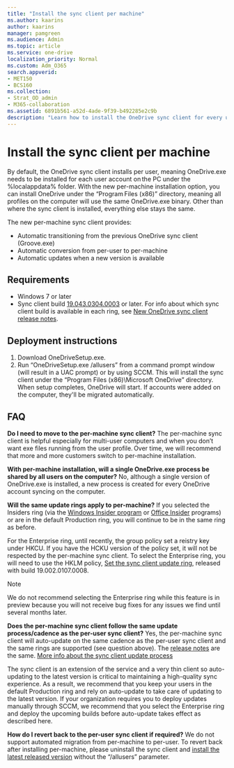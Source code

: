 ```yaml
---
title: "Install the sync client per machine"
ms.author: kaarins
author: kaarins
manager: pamgreen
ms.audience: Admin
ms.topic: article
ms.service: one-drive
localization_priority: Normal
ms.custom: Adm_O365
search.appverid:
- MET150
- BCS160
ms.collection: 
- Strat_OD_admin
- M365-collaboration
ms.assetid: 6891b561-a52d-4ade-9f39-b492285e2c9b
description: "Learn how to install the OneDrive sync client for every user account on a Windows PC."
---
```


# Install the sync client per machine

By default, the OneDrive sync client installs per user, meaning OneDrive.exe needs to be installed for each user account on the PC under the %localappdata% folder. With the new per-machine installation option, you can install OneDrive under the “Program Files (x86)” directory, meaning all profiles on the computer will use the same OneDrive.exe binary. Other than where the sync client is installed, everything else stays the same.  

The new per-machine sync client provides:

- Automatic transitioning from the previous OneDrive sync client (Groove.exe)
- Automatic conversion from per-user to per-machine
- Automatic updates when a new version is available

## Requirements

- Windows 7 or later
- Sync client build [19.043.0304.0003](https://go.microsoft.com/fwlink/?linkid=2083517) or later. For info about which sync client build is available in each ring, see [New OneDrive sync client release notes](https://support.office.com/article/845dcf18-f921-435e-bf28-4e24b95e5fc0).
  
## Deployment instructions

1. Download OneDriveSetup.exe.
2. Run “OneDriveSetup.exe /allusers” from a command prompt window (will result in a UAC prompt) or by using SCCM. This will install the sync client under the “Program Files (x86)\Microsoft OneDrive” directory. 
When setup completes, OneDrive will start. If accounts were added on the computer, they'll be migrated automatically.  
  
## FAQ

**Do I need to move to the per-machine sync client?** 
The per-machine sync client is helpful especially for multi-user computers and when you don’t want exe files running from the user profile. Over time, we will recommend that more and more customers switch to per-machine installation. 
 
**With per-machine installation, will a single OneDrive.exe process be shared by all users on the computer?** 
No, although a single version of OneDrive.exe is installed, a new process is created for every OneDrive account syncing on the computer. 
 
**Will the same update rings apply to per-machine?** 
If you selected the Insiders ring (via the [Windows Insider program](https://insider.windows.com/) or [Office Insider](https://products.office.com/office-insider) programs) or are in the default Production ring, you will continue to be in the same ring as before. 
 
For the Enterprise ring, until recently, the group policy set a reistry key under HKCU. If you have the HCKU version of the policy set, it will not be respected by the per-machine sync client. To select the Enterprise ring, you will need to use the HKLM policy, [Set the sync client update ring](use-group-policy.md#GPOSetUpdateRing), released with build 19.002.0107.0008. 

> [!NOTE]
> We do not recommend selecting the Enterprise ring while this feature is in preview because you will not receive bug fixes for any issues we find until several months later.  
 
**Does the per-machine sync client follow the same update process/cadence as the per-user sync client?** 
Yes, the per-machine sync client will auto-update on the same cadence as the per-user sync client and the same rings are supported (see question above). The [release notes](https://support.office.com/article/845dcf18-f921-435e-bf28-4e24b95e5fc0) are the same. [More info about the sync client update process](sync-client-update-process.md)
 
The sync client is an extension of the service and a very thin client so auto-updating to the latest version is critical to maintaining a high-quality sync experience. As a result, we recommend that you keep your users in the default Production ring and rely on auto-update to take care of updating to the latest version. If your organization requires you to deploy updates manually through SCCM, we recommend that you select the Enterprise ring and deploy the upcoming builds before auto-update takes effect as described here. 
 
**How do I revert back to the per-user sync client if required?** 
We do not support automated migration from per-machine to per-user. To revert back after installing per-machine, please uninstall the sync client and [install the latest released version](https://go.microsoft.com/fwlink/?linkid=844652) without the “/allusers” parameter.  
 

  

